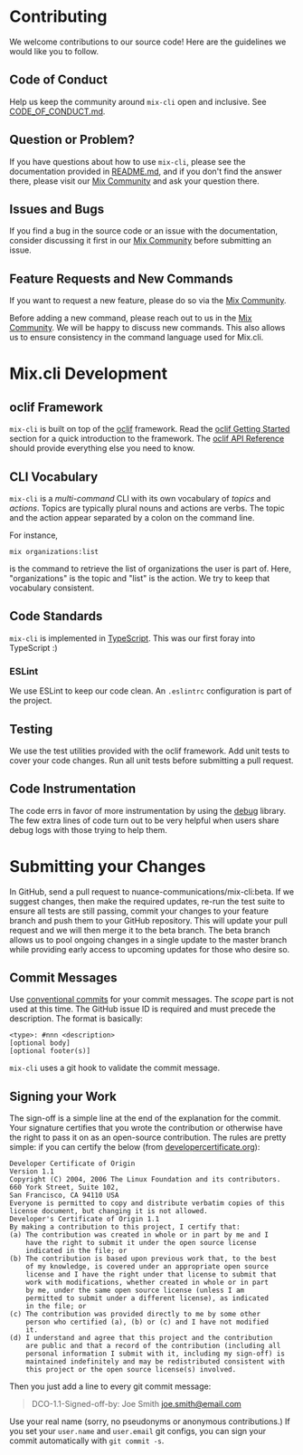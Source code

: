 # Contributing

We welcome contributions to our source code! Here are the guidelines we would
like you to follow.

## Code of Conduct
Help us keep the community around `mix-cli` open and inclusive. See
[CODE_OF_CONDUCT.md](CODE_OF_CONDUCT.md).

## Question or Problem?
If you have questions about how to use `mix-cli`, please see the
documentation provided in [README.md](README.md), and if you don't find the answer there,
please visit our [Mix Community](https://community.mix.nuance.com) and ask your
question there.

## Issues and Bugs
If you find a bug in the source code or an issue with the documentation,
consider discussing it first in our [Mix Community](https://community.mix.nuance.com)
before submitting an issue.

## Feature Requests and New Commands
If you want to request a new feature, please do so via the [Mix
Community](https://community.mix.nuance.com). 

Before adding a new command, please reach out to us in the
[Mix Community](https://community.mix.nuance.com). We will be happy to discuss
new commands. This also allows us to ensure consistency in the command language
used for Mix.cli.

# Mix.cli Development

## oclif Framework
`mix-cli` is built on top of the [oclif](https://oclif.io/) framework. Read
the [oclif Getting Started](https://oclif.io/docs/introduction) section for
a quick introduction to the framework. The [oclif API Reference](https://oclif.io/docs/commands)
should provide everything else you need to know.

## CLI Vocabulary
`mix-cli` is a _multi-command_ CLI with its own vocabulary of _topics_
and _actions_. Topics are typically plural nouns and actions are verbs.
The topic and the action appear separated by a colon on the command line.

For instance,

``` mix organizations:list ```

is the command to retrieve the list of organizations the user is part of. Here,
"organizations" is the topic and "list" is the action. We try to keep that
vocabulary consistent.

## Code Standards
`mix-cli` is implemented in [TypeScript](https://www.typescriptlang.org). This 
was our first foray into TypeScript :)

### ESLint
We use ESLint to keep our code clean. An `.eslintrc` configuration is part of the
project.

## Testing
We use the test utilities provided with the oclif framework. Add unit tests
to cover your code changes. Run all unit tests before submitting a pull request.

## Code Instrumentation
The code errs in favor of more instrumentation by using the [debug](https://github.com/visionmedia/debug) library. The few extra lines of code turn out to be very helpful when
users share debug logs with those trying to help them.

# Submitting your Changes
In GitHub, send a pull request to nuance-communications/mix-cli:beta. If we suggest
changes, then make the required updates, re-run the test suite to ensure all
tests are still passing, commit your changes to your feature branch and push
them to your GitHub repository. This will update your pull request and we will
then merge it to the beta branch.  The beta branch allows us to pool ongoing
changes in a single update to the master branch while providing early access to
upcoming updates for those who desire so.

## Commit Messages
Use [conventional commits](https://www.conventionalcommits.org/en/v1.0.0/#summary)
for your commit messages. The _scope_ part is not used at this time. The
GitHub issue ID is required and must precede the description. The format is basically:

```
<type>: #nnn <description>
[optional body]
[optional footer(s)]
```

`mix-cli` uses a git hook to validate the commit message.

## Signing your Work
The sign-off is a simple line at the end of the explanation for the commit. Your
signature certifies that you wrote the contribution or otherwise have the right to pass
it on as an open-source contribution. The rules are pretty simple: if you can certify
the below (from [developercertificate.org](http://developercertificate.org/)):

```
Developer Certificate of Origin
Version 1.1
Copyright (C) 2004, 2006 The Linux Foundation and its contributors.
660 York Street, Suite 102,
San Francisco, CA 94110 USA
Everyone is permitted to copy and distribute verbatim copies of this
license document, but changing it is not allowed.
Developer's Certificate of Origin 1.1
By making a contribution to this project, I certify that:
(a) The contribution was created in whole or in part by me and I
    have the right to submit it under the open source license
    indicated in the file; or
(b) The contribution is based upon previous work that, to the best
    of my knowledge, is covered under an appropriate open source
    license and I have the right under that license to submit that
    work with modifications, whether created in whole or in part
    by me, under the same open source license (unless I am
    permitted to submit under a different license), as indicated
    in the file; or
(c) The contribution was provided directly to me by some other
    person who certified (a), (b) or (c) and I have not modified
    it.
(d) I understand and agree that this project and the contribution
    are public and that a record of the contribution (including all
    personal information I submit with it, including my sign-off) is
    maintained indefinitely and may be redistributed consistent with
    this project or the open source license(s) involved.
```

Then you just add a line to every git commit message:

>DCO-1.1-Signed-off-by: Joe Smith [joe.smith@email.com](mailto:joe.smith@email.com)
 
Use your real name (sorry, no pseudonyms or anonymous contributions.)
If you set your `user.name` and `user.email` git configs, you can sign your
commit automatically with `git commit -s`.
